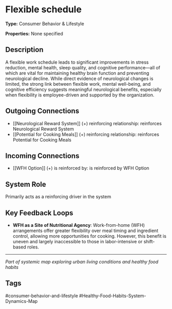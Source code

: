 # Flexible schedule

**Type:** Consumer Behavior & Lifestyle

**Properties:** None specified

## Description
A flexible work schedule leads to significant improvements in stress reduction, mental health, sleep quality, and cognitive performance—all of which are vital for maintaining healthy brain function and preventing neurological decline. While direct evidence of neurological changes is limited, the strong link between flexible work, mental well-being, and cognitive efficiency suggests meaningful neurological benefits, especially when flexibility is employee-driven and supported by the organization.

## Outgoing Connections
- [[Neurological Reward System]] (+) reinforcing relationship: reinforces Neurological Reward System
- [[Potential for Cooking Meals]] (+) reinforcing relationship: reinforces Potential for Cooking Meals

## Incoming Connections
- [[WFH Option]] (+) is reinforced by: is reinforced by WFH Option

## System Role
Primarily acts as a reinforcing driver in the system

## Key Feedback Loops
- **WFH as a Site of Nutritional Agency**: Work-from-home (WFH) arrangements offer greater flexibility over meal timing and ingredient control, allowing more opportunities for cooking. However, this benefit is uneven and largely inaccessible to those in labor-intensive or shift-based roles.

---
*Part of systemic map exploring urban living conditions and healthy food habits*

## Tags
#consumer-behavior-and-lifestyle #Healthy-Food-Habits-System-Dynamics-Map
